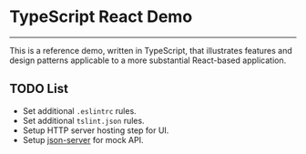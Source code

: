 # TypeScript React Demo

---

This is a reference demo, written in TypeScript, that illustrates features and design patterns applicable to a more substantial React-based application.

## TODO List

* Set additional `.eslintrc` rules.
* Set additional `tslint.json` rules.
* Setup HTTP server hosting step for UI.
* Setup [json-server](https://www.npmjs.com/package/json-server) for mock API.
